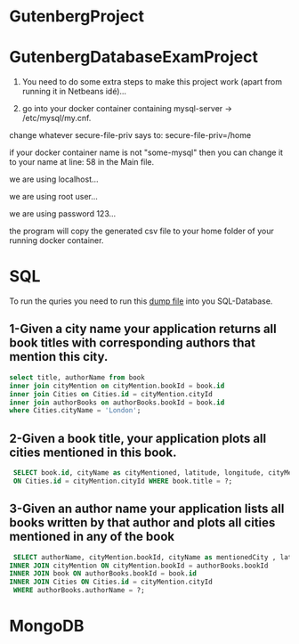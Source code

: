# GutenbergProject


# GutenbergDatabaseExamProject

1. You need to do some extra steps to make this project work (apart from running it in Netbeans idé)...



2. go into your docker container containing mysql-server -> /etc/mysql/my.cnf.

change whatever secure-file-priv says to: secure-file-priv=/home

if your docker container name is not "some-mysql" then you can change it to your name at line: 58 in the Main file.

we are using localhost...

we are using root user...

we are using password 123...

the program will copy the generated csv file to your home folder of your running docker container.

<h1>SQL</h1>
<p>To run the quries you need to run this <a href="https://bit.ly/2EyCDsk" rel="nofollow">dump file</a> into you SQL-Database.</p>


<h2>1-Given a city name your application returns all book titles with corresponding authors that mention this city.</h2>

```sql
select title, authorName from book
inner join cityMention on cityMention.bookId = book.id
inner join Cities on Cities.id = cityMention.cityId
inner join authorBooks on authorBooks.bookId = book.id
where Cities.cityName = 'London';
```
<h2>2-Given a book title, your application plots all cities mentioned in this book.</h2>

```sql
 SELECT book.id, cityName as cityMentioned, latitude, longitude, cityMention.count as cityOccurences, title FROM book INNER JOIN cityMention ON book.id = cityMention.bookId INNER JOIN Cities
 ON Cities.id = cityMention.cityId WHERE book.title = ?;
```

<h2>3-Given an author name your application lists all books written by that author and plots all cities mentioned in any of the book</h2>

```sql
 SELECT authorName, cityMention.bookId, cityName as mentionedCity , latitude, longitude, title as bookTitle FROM authorBooks 
INNER JOIN cityMention ON cityMention.bookId = authorBooks.bookId
INNER JOIN book ON authorBooks.bookId = book.id
INNER JOIN Cities ON Cities.id = cityMention.cityId
 WHERE authorBooks.authorName = ?;
```


<h1>MongoDB</h1>
